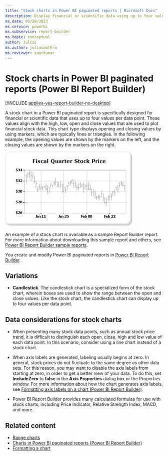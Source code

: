```yaml
---
title: "Stock charts in Power BI paginated reports | Microsoft Docs"
description: Display financial or scientific data using up to four values per data point in a Power BI paginated report using markers such as lines or triangles in Power BI Report Builder.
ms.date: 03/28/2023
ms.service: powerbi
ms.subservice: report-builder
ms.topic: conceptual
author: JulCsc
ms.author: juliacawthra
ms.reviewer: saurkumar
---
```


# Stock charts in Power BI paginated reports (Power BI Report Builder)

[!INCLUDE [applies-yes-report-builder-no-desktop](../../../includes/applies-yes-report-builder-no-desktop.md)]

  A stock chart in a Power BI paginated report is specifically designed for financial or scientific data that uses up to four values per data point. These values align with the high, low, open and close values that are used to plot financial stock data. This chart type displays opening and closing values by using markers, which are typically lines or triangles. In the following example, the opening values are shown by the markers on the left, and the closing values are shown by the markers on the right.  
  
 ![Screenshot of a Stock chart.](media/paginated-reports-visualizations/stock-chart.gif "Stock chart")  
  
 An example of a stock chart is available as a sample Report Builder report. For more information about downloading this sample report and others, see [Power BI Report Builder sample reports](https://go.microsoft.com/fwlink/?LinkId=198283).  
  
You create and modify Power BI paginated reports in [Power BI Report Builder](../../report-builder-power-bi.md).
  
## Variations  
  
- **Candlestick**. The candlestick chart is a specialized form of the stock chart, wherein boxes are used to show the range between the open and close values. Like the stock chart, the candlestick chart can display up to four values per data point.  
  
## Data considerations for stock charts  
  
- When presenting many stock data points, such as annual stock price trend, it is difficult to distinguish each open, close, high and low value of each data point. In this scenario, consider using a line chart instead of a stock chart.  
  
- When axis labels are generated, labeling usually begins at zero.  In general, stock prices do not fluctuate to the same degree as other data sets. For this reason, you may want to disable the axis labels from starting at zero, in order to get a better view of your data. To do this, set **IncludeZero** to **false** in the **Axis Properties** dialog box or the Properties window. For more information about how the chart generates axis labels, see [Formatting axis labels on a chart &#40;Power BI Report Builder&#41;](/sql/reporting-services/report-design/formatting-axis-labels-on-a-chart-report-builder-and-ssrs).  
  
- Power BI Report Builder provides many calculated formulas for use with stock charts, including Price Indicator, Relative Strength Index, MACD, and more.  

## Related content

- [Range charts](/sql/reporting-services/report-design/range-charts-report-builder-and-ssrs)
- [Charts in Power BI paginated reports (Power BI Report Builder)](charts-report-builder.md)
- [Formatting a chart](formatting-chart-report-builder.md)    
